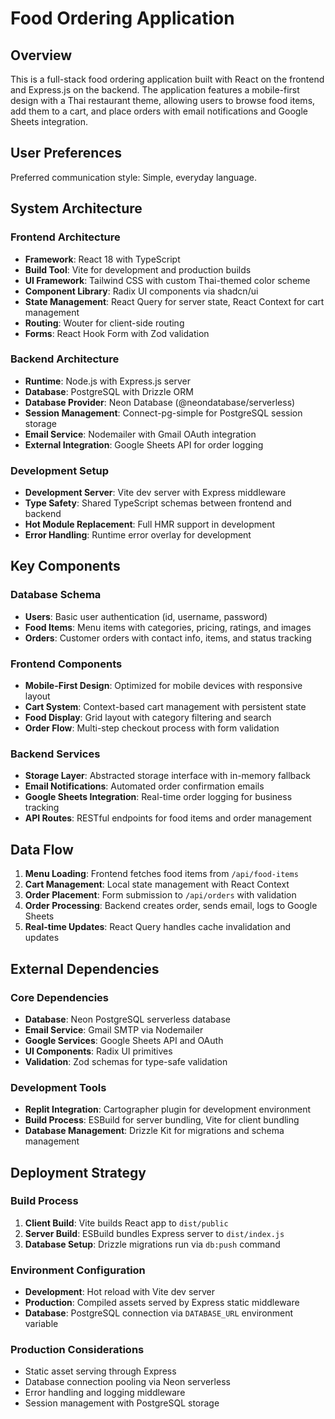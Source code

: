 # Food Ordering Application

## Overview

This is a full-stack food ordering application built with React on the frontend and Express.js on the backend. The application features a mobile-first design with a Thai restaurant theme, allowing users to browse food items, add them to a cart, and place orders with email notifications and Google Sheets integration.

## User Preferences

Preferred communication style: Simple, everyday language.

## System Architecture

### Frontend Architecture
- **Framework**: React 18 with TypeScript
- **Build Tool**: Vite for development and production builds
- **UI Framework**: Tailwind CSS with custom Thai-themed color scheme
- **Component Library**: Radix UI components via shadcn/ui
- **State Management**: React Query for server state, React Context for cart management
- **Routing**: Wouter for client-side routing
- **Forms**: React Hook Form with Zod validation

### Backend Architecture
- **Runtime**: Node.js with Express.js server
- **Database**: PostgreSQL with Drizzle ORM
- **Database Provider**: Neon Database (@neondatabase/serverless)
- **Session Management**: Connect-pg-simple for PostgreSQL session storage
- **Email Service**: Nodemailer with Gmail OAuth integration
- **External Integration**: Google Sheets API for order logging

### Development Setup
- **Development Server**: Vite dev server with Express middleware
- **Type Safety**: Shared TypeScript schemas between frontend and backend
- **Hot Module Replacement**: Full HMR support in development
- **Error Handling**: Runtime error overlay for development

## Key Components

### Database Schema
- **Users**: Basic user authentication (id, username, password)
- **Food Items**: Menu items with categories, pricing, ratings, and images
- **Orders**: Customer orders with contact info, items, and status tracking

### Frontend Components
- **Mobile-First Design**: Optimized for mobile devices with responsive layout
- **Cart System**: Context-based cart management with persistent state
- **Food Display**: Grid layout with category filtering and search
- **Order Flow**: Multi-step checkout process with form validation

### Backend Services
- **Storage Layer**: Abstracted storage interface with in-memory fallback
- **Email Notifications**: Automated order confirmation emails
- **Google Sheets Integration**: Real-time order logging for business tracking
- **API Routes**: RESTful endpoints for food items and order management

## Data Flow

1. **Menu Loading**: Frontend fetches food items from `/api/food-items`
2. **Cart Management**: Local state management with React Context
3. **Order Placement**: Form submission to `/api/orders` with validation
4. **Order Processing**: Backend creates order, sends email, logs to Google Sheets
5. **Real-time Updates**: React Query handles cache invalidation and updates

## External Dependencies

### Core Dependencies
- **Database**: Neon PostgreSQL serverless database
- **Email Service**: Gmail SMTP via Nodemailer
- **Google Services**: Google Sheets API and OAuth
- **UI Components**: Radix UI primitives
- **Validation**: Zod schemas for type-safe validation

### Development Tools
- **Replit Integration**: Cartographer plugin for development environment
- **Build Process**: ESBuild for server bundling, Vite for client bundling
- **Database Management**: Drizzle Kit for migrations and schema management

## Deployment Strategy

### Build Process
1. **Client Build**: Vite builds React app to `dist/public`
2. **Server Build**: ESBuild bundles Express server to `dist/index.js`
3. **Database Setup**: Drizzle migrations run via `db:push` command

### Environment Configuration
- **Development**: Hot reload with Vite dev server
- **Production**: Compiled assets served by Express static middleware
- **Database**: PostgreSQL connection via `DATABASE_URL` environment variable

### Production Considerations
- Static asset serving through Express
- Database connection pooling via Neon serverless
- Error handling and logging middleware
- Session management with PostgreSQL storage